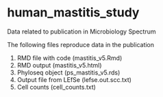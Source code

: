 # human_mastitis_study
Data related to publication in Microbiology Spectrum

The following files reproduce data in the publication

1. RMD file with code (mastitis_v5.Rmd)
2. RMD output (mastitis_v5.html)
3. Phyloseq object (ps_mastitis_v5.rds)
4. Output file from LEfSe (lefse.out.scc.txt)
5. Cell counts (cell_counts.txt)
